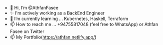 - 👋 Hi, I’m @AthfanFasee
- ✨ I'm actively working as a BackEnd Engineer
- 🌱 I’m currently learning ... Kubernetes, Haskell, Terraform
- 📫 How to reach me ... +94755817048 (feel free to WhatsApp) or Athfan Fasee on Twitter
- 📫 My Portfolio(https://athfan.netlify.app/)

<!---
AthfanFasee/AthfanFasee is a ✨ special ✨ repository because its `README.md` (this file) appears on your GitHub profile.
You can click the Preview link to take a look at your changes.
--->
